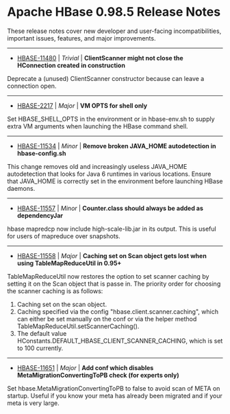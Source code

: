 
<!---
# Licensed to the Apache Software Foundation (ASF) under one
# or more contributor license agreements.  See the NOTICE file
# distributed with this work for additional information
# regarding copyright ownership.  The ASF licenses this file
# to you under the Apache License, Version 2.0 (the
# "License"); you may not use this file except in compliance
# with the License.  You may obtain a copy of the License at
#
#     http://www.apache.org/licenses/LICENSE-2.0
#
# Unless required by applicable law or agreed to in writing, software
# distributed under the License is distributed on an "AS IS" BASIS,
# WITHOUT WARRANTIES OR CONDITIONS OF ANY KIND, either express or implied.
# See the License for the specific language governing permissions and
# limitations under the License.
-->
# Apache HBase  0.98.5 Release Notes

These release notes cover new developer and user-facing incompatibilities, important issues, features, and major improvements.


---

* [HBASE-11480](https://issues.apache.org/jira/browse/HBASE-11480) | *Trivial* | **ClientScanner might not close the HConnection created in construction**

Deprecate a (unused) ClientScanner constructor because can leave a connection open.


---

* [HBASE-2217](https://issues.apache.org/jira/browse/HBASE-2217) | *Major* | **VM OPTS for shell only**

Set HBASE\_SHELL\_OPTS in the environment or in hbase-env.sh to supply extra VM arguments when launching the HBase command shell.


---

* [HBASE-11534](https://issues.apache.org/jira/browse/HBASE-11534) | *Minor* | **Remove broken JAVA\_HOME autodetection in hbase-config.sh**

This change removes old and increasingly useless JAVA\_HOME autodetection that looks for Java 6 runtimes in various locations. Ensure that JAVA\_HOME is correctly set in the environment before launching HBase daemons.


---

* [HBASE-11557](https://issues.apache.org/jira/browse/HBASE-11557) | *Minor* | **Counter.class should always be added as dependencyJar**

hbase mapredcp now include high-scale-lib.jar in its output. This is useful for users of mapreduce over snapshots.


---

* [HBASE-11558](https://issues.apache.org/jira/browse/HBASE-11558) | *Major* | **Caching set on Scan object gets lost when using TableMapReduceUtil in 0.95+**

TableMapReduceUtil now restores the option to set scanner caching by setting it on the Scan object that is passe in. The priority order for choosing the scanner caching is as follows:

1. Caching set on the scan object.
2. Caching specified via the config "hbase.client.scanner.caching", which can either be set manually on the conf or via the helper method TableMapReduceUtil.setScannerCaching().
3. The default value HConstants.DEFAULT\_HBASE\_CLIENT\_SCANNER\_CACHING, which is set to 100 currently.


---

* [HBASE-11651](https://issues.apache.org/jira/browse/HBASE-11651) | *Major* | **Add conf which disables MetaMigrationConvertingToPB check (for experts only)**

Set hbase.MetaMigrationConvertingToPB to false to avoid scan of META on startup. Useful if you know your meta has already been migrated and if your meta is very large.



